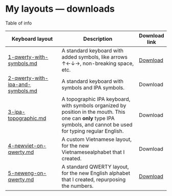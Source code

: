 # My layouts — downloads

Table of info

<table data-full-width="true"><thead><tr><th width="273">Keyboard layout</th><th width="488">Description</th><th>Download link</th></tr></thead><tbody><tr><td><a data-mention href="1-qwerty-with-symbols.md">1-qwerty-with-symbols.md</a></td><td>A standard keyboard with added symbols, like arrows ↑←↓→, non-breaking space, etc.</td><td><a data-footnote-ref href="#user-content-fn-1">Download</a></td></tr><tr><td><a data-mention href="2-qwerty-with-ipa-and-symbols.md">2-qwerty-with-ipa-and-symbols.md</a></td><td>A standard keyboard with symbols and IPA symbols.</td><td>Download</td></tr><tr><td><a data-mention href="3-ipa-topographic.md">3-ipa-topographic.md</a></td><td>A topographic IPA keyboard, with symbols organized by position in the mouth. This one can <strong>only</strong> type IPA symbols, and cannot be used for typing regular English.</td><td>Download</td></tr><tr><td><a data-mention href="4-newviet-on-qwerty.md">4-newviet-on-qwerty.md</a></td><td>A custom Vietnamese layout, for the new Vietnamesealphabet that I created.</td><td>Download</td></tr><tr><td><a data-mention href="5-neweng-on-qwerty.md">5-neweng-on-qwerty.md</a></td><td>A standard QWERTY layout, for the new English alphabet that I created, repurposing the numbers.</td><td><a href="https://github.com/fazzaan/keyboard-layouts/releases/latest">Download</a></td></tr></tbody></table>



[^1]: links coming soon!
